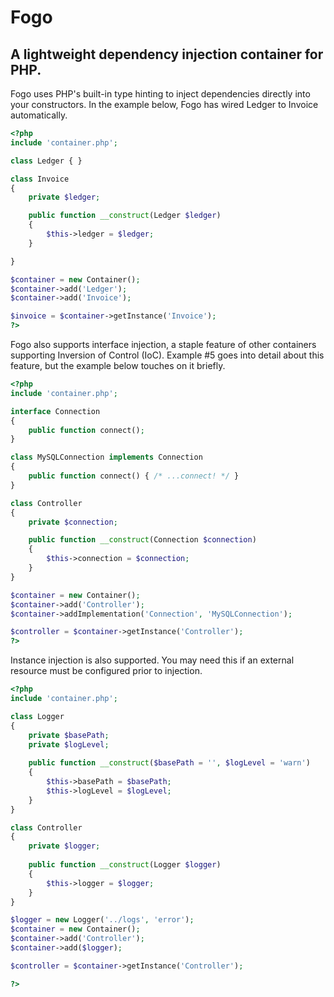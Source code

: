 # Fogo #

## A lightweight dependency injection container for PHP. ##

Fogo uses PHP's built-in type hinting to inject dependencies directly into your constructors. In the example below, Fogo has wired Ledger to Invoice automatically.

```php
<?php
include 'container.php';

class Ledger { }

class Invoice
{
    private $ledger;

    public function __construct(Ledger $ledger)
    {
        $this->ledger = $ledger;
    }

}

$container = new Container();
$container->add('Ledger');
$container->add('Invoice');

$invoice = $container->getInstance('Invoice');
?>
```

Fogo also supports interface injection, a staple feature of other containers supporting Inversion of Control (IoC). Example #5 goes into detail about this feature, but the example below touches on it briefly.

```php
<?php
include 'container.php';

interface Connection
{
    public function connect();
}

class MySQLConnection implements Connection
{
    public function connect() { /* ...connect! */ }
}

class Controller
{
    private $connection;

    public function __construct(Connection $connection)
    {
        $this->connection = $connection;
    }
}

$container = new Container();
$container->add('Controller');
$container->addImplementation('Connection', 'MySQLConnection');

$controller = $container->getInstance('Controller');
?>
```

Instance injection is also supported. You may need this if an external resource must be configured prior to injection.

```php
<?php
include 'container.php';

class Logger
{
    private $basePath;
    private $logLevel;
    
    public function __construct($basePath = '', $logLevel = 'warn')
    {
        $this->basePath = $basePath;
        $this->logLevel = $logLevel;
    }
}

class Controller
{
    private $logger;
    
    public function __construct(Logger $logger)
    {
        $this->logger = $logger;
    }
}

$logger = new Logger('../logs', 'error');
$container = new Container();
$container->add('Controller');
$container->add($logger);

$controller = $container->getInstance('Controller');

?>
```
